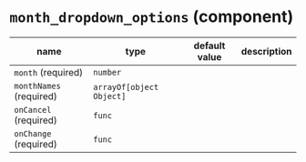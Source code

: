 # `month_dropdown_options` (component)

| name                    | type                     | default value | description |
| ----------------------- | ------------------------ | ------------- | ----------- |
| `month` (required)      | `number`                 |               |             |
| `monthNames` (required) | `arrayOf[object Object]` |               |             |
| `onCancel` (required)   | `func`                   |               |             |
| `onChange` (required)   | `func`                   |               |             |
